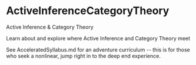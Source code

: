 # ActiveInferenceCategoryTheory
Active Inference & Category Theory

Learn about and explore where Active Inference and Category Theory meet

See AcceleratedSyllabus.md for an adventure curriculum -- this is for those who seek a nonlinear, jump right in to the deep end experience. 
